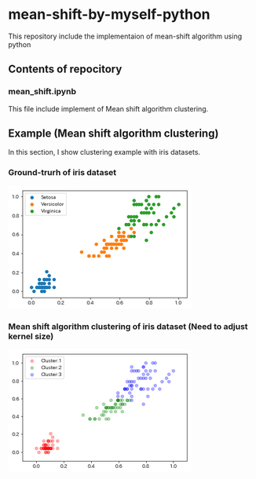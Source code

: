 # mean-shift-by-myself-python
This repository include the implementaion of mean-shift algorithm using python

## Contents of repocitory
### mean_shift.ipynb  
This file include implement of Mean shift algorithm clustering.  
                
## Example (Mean shift algorithm clustering)
In this section, I show clustering example with iris datasets.

### Ground-trurh of iris dataset  
![iris image](https://github.com/chihina/mean-shift-by-myself-python/blob/master/iris_example_scaled.png)  

### Mean shift algorithm clustering of iris dataset (Need to adjust kernel size)
![mean_shift image](https://github.com/chihina/mean-shift-by-myself-python/blob/master/mean_shift_example.png)  
